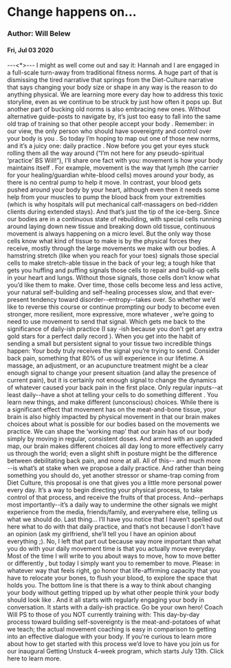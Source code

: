 # Change happens on...
### Author: Will Belew
#### Fri, Jul 03 2020
---<*>---
I might as well come out and say it: Hannah and I are engaged in a full-scale turn-away from traditional fitness norms. A huge part of that is dismissing the tired narrative that springs from the Diet-Culture narrative that says changing your body size or shape  in any way  is the reason to do anything physical. We are learning more every day how to address this toxic storyline, even as we continue to be struck by just how often it pops up. But another part of bucking old norms is also embracing new ones. Without alternative guide-posts to navigate by, it’s just too easy to fall into the same old trap of training so that  other people accept your body .  Remember: in our view, the only person who should have sovereignty and control over your body is  you . So today I’m hoping to map out one of those new norms, and it’s a juicy one:  daily practice . Now before you get your eyes stuck rolling them all the way around (“I’m not here for any pseudo-spiritual ‘practice’ BS Will!”), I’ll share one fact with you:  movement is how your body maintains itself . For example, movement is the way that lymph (the carrier for your healing/guardian white-blood cells) moves around your body, as there is no central pump to help it move. In contrast, your blood gets pushed around your body by your heart, although even then it needs some help from your muscles to pump the blood back from your extremities (which is why hospitals will put mechanical calf-massagers on bed-ridden clients during extended stays). And that’s just the tip of the ice-berg. Since our bodies are in a continuous state of rebuilding, with special cells running around laying down new tissue and breaking down old tissue, continuous movement is always happening on a micro level. But the only way those cells know what  kind  of tissue to make is by the physical forces they receive, mostly through the large movements we make with our bodies. A hamstring stretch (like when you reach for your toes) signals those special cells to make stretch-able tissue in the back of your leg; a tough hike that gets you huffing and puffing signals those cells to repair and build-up cells in your heart and lungs. Without  those signals, those cells don’t know what you’d like them to make.  Over time, those cells become less and less active, your natural self-building and self-healing processes slow, and that ever-present tendency toward disorder--entropy--takes over. So whether we’d like to reverse this course  or  continue prompting our body to become even stronger, more resilient, more expressive, more  whatever , we’re going to need to use movement to send that signal. Which gets me back to the significance of daily-ish practice (I say -ish because you don’t get any extra gold stars for a  perfect daily record ). When you get into the habit of sending a small  but persistent  signal to your tissue two incredible things happen: Your body truly receives the signal you’re trying to send. Consider back pain, something that 80% of us will experience in our lifetime. A massage, an adjustment, or an acupuncture treatment might be a clear enough signal to change your present situation (and allay the presence of current pain), but it is certainly  not   enough  signal to change the dynamics of whatever caused your back pain in the first place. Only regular inputs--at least daily--have a shot at telling your cells to  do something different .  You learn new things, and make different (unconscious) choices. While there is a significant effect that movement has on the meat-and-bone tissue, your brain is also highly impacted by physical movement in that our brain makes choices about what is  possible  for our bodies based on the movements we practice. We can shape the ‘working map’ that our brain has of our body simply by moving in regular, consistent doses. And armed with an upgraded map, our brain makes different choices all day long to more effectively carry us through the world; even a slight shift in posture might be the difference between debilitating back pain, and none at all. All of this-- and much more --is what’s at stake when we propose a daily practice. And rather than being something you  should  do, yet another stressor or shame-trap coming from Diet Culture, this proposal is one that gives you a little more personal power every day. It’s a way to begin directing  your  physical process, to take control of that process, and receive the fruits of that process. And--perhaps most importantly--it’s a daily way to undermine the  other  signals we might experience from the media, friends/family, and everywhere else, telling us what we  should  do. Last thing... I’ll have you notice that I haven’t spelled out here  what  to do with that daily practice, and that’s not because I don’t have an opinion (ask my girlfriend, she’ll tell you I have an opinion about everything ;). No, I left that part out because way more important than  what  you do with your daily movement time is that you actually move everyday. Most of the time I will write to you about ways to move, how to move  better  or  differently , but today I simply want you to  remember  to move. Please: in whatever way that feels right, go honor that life-affirming capacity that you have to relocate your bones, to flush your blood, to explore the space that holds you. The bottom line is that there  is  a way to think about changing your body without getting tripped up by what other people think your body should look like . And it all starts with regularly engaging your body in conversation. It starts with a daily-ish practice. Go be your own hero! Coach Will PS to those of you NOT currently training with: This day-by-day process toward building self-sovereignty is the meat-and-potatoes of what we teach; the actual movement coaching is  easy  in comparison to getting into an effective dialogue with your body. If you're curious to learn more about how to get started with this process we’d love to have you join us for our inaugural  Getting Unstuck  4-week program, which starts July 13th.  Click here  to learn more.
                        